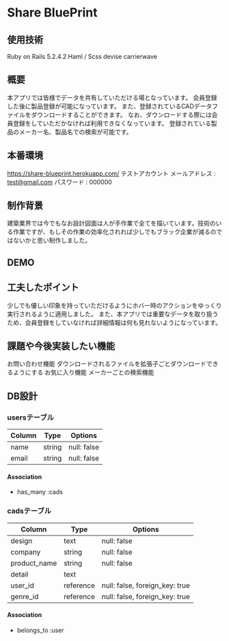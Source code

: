 # Share BluePrint
## 使用技術

Ruby on Rails 5.2.4.2
Haml / Scss
devise
carrierwave

## 概要

本アプリでは皆様でデータを共有していただける場となっています。
会員登録した後に製品登録が可能になっています。
また、登録されているCADデータファイルをダウンロードすることができます。
なお、ダウンロードする際には会員登録をしていただかなければ利用できなくなっています。
登録されている製品のメーカー名、製品名での検索が可能です。

## 本番環境

https://share-blueprint.herokuapp.com/
テストアカウント
メールアドレス : test@gmail.com
パスワード : 000000

## 制作背景
建築業界では今でもなお設計図面は人が手作業で全てを描いています。技術のいる作業ですが、もしその作業の効率化されれば少しでもブラック企業が減るのではないかと思い制作しました。

## DEMO

## 工夫したポイント

少しでも優しい印象を持っていただけるようにホバー時のアクションをゆっくり実行されるように適用しました。
また、本アプリでは重要なデータを取り扱うため、会員登録をしていなければ詳細情報は何も見れないようになっています。

## 課題や今後実装したい機能
お問い合わせ機能
ダウンロードされるファイルを拡張子ごとダウンロードできるようにする
お気に入り機能
メーカーごとの検索機能

## DB設計
### usersテーブル
|Column|Type|Options|
|------|----|-------|
|name|string|null: false|
|email|string|null: false|
#### Association
- has_many :cads

### cadsテーブル
|Column|Type|Options|
|------|----|-------|
|design|text|null: false|
|company|string|null: false|
|product_name|string|null: false|
|detail|text||
|user_id|reference|null: false, foreign_key: true|
|genre_id|reference|null: false, foreign_key: true|
#### Association
- belongs_to :user